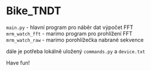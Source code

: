 # Bike_TNDT

`main.py` - hlavní program pro náběr dat výpočet FFT\
`mrm_watch_fft` - marimo program pro prohlížení FFT\
`mrm_watch_raw` - marimo porohlížečka nabrané sekvence

dále je potřeba lokálně uložený `commands.py` a `device.txt`

Have fun!
